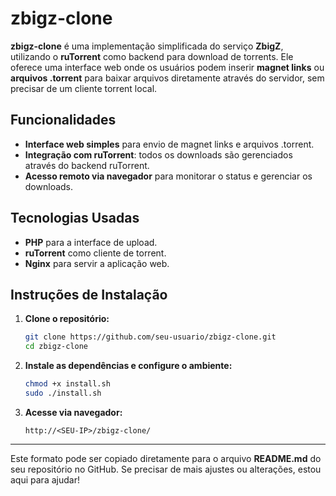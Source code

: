 # zbigz-clone

**zbigz-clone** é uma implementação simplificada do serviço **ZbigZ**, utilizando o **ruTorrent** como backend para download de torrents. Ele oferece uma interface web onde os usuários podem inserir **magnet links** ou **arquivos .torrent** para baixar arquivos diretamente através do servidor, sem precisar de um cliente torrent local.

## Funcionalidades
- **Interface web simples** para envio de magnet links e arquivos .torrent.
- **Integração com ruTorrent**: todos os downloads são gerenciados através do backend ruTorrent.
- **Acesso remoto via navegador** para monitorar o status e gerenciar os downloads.

## Tecnologias Usadas
- **PHP** para a interface de upload.
- **ruTorrent** como cliente de torrent.
- **Nginx** para servir a aplicação web.

## Instruções de Instalação

1. **Clone o repositório:**
    ```bash
    git clone https://github.com/seu-usuario/zbigz-clone.git
    cd zbigz-clone
    ```

2. **Instale as dependências e configure o ambiente:**
    ```bash
    chmod +x install.sh
    sudo ./install.sh
    ```

3. **Acesse via navegador:**
    ```
    http://<SEU-IP>/zbigz-clone/
    ```

---

Este formato pode ser copiado diretamente para o arquivo **README.md** do seu repositório no GitHub. Se precisar de mais ajustes ou alterações, estou aqui para ajudar!
